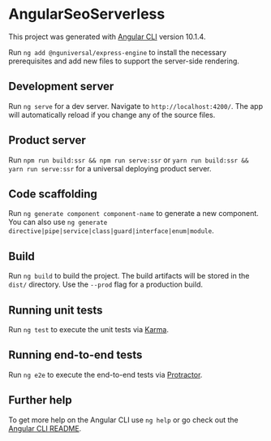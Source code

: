 # AngularSeoServerless

This project was generated with [Angular CLI](https://github.com/angular/angular-cli) version 10.1.4.

Run `ng add @nguniversal/express-engine` to install the necessary prerequisites and add new files to support the server-side rendering.

## Development server

Run `ng serve` for a dev server. Navigate to `http://localhost:4200/`. The app will automatically reload if you change any of the source files.

## Product server
Run `npm run build:ssr && npm run serve:ssr` or `yarn run build:ssr && yarn run serve:ssr` for a universal deploying product server.

## Code scaffolding

Run `ng generate component component-name` to generate a new component. You can also use `ng generate directive|pipe|service|class|guard|interface|enum|module`.

## Build

Run `ng build` to build the project. The build artifacts will be stored in the `dist/` directory. Use the `--prod` flag for a production build.

## Running unit tests

Run `ng test` to execute the unit tests via [Karma](https://karma-runner.github.io).

## Running end-to-end tests

Run `ng e2e` to execute the end-to-end tests via [Protractor](http://www.protractortest.org/).

## Further help

To get more help on the Angular CLI use `ng help` or go check out the [Angular CLI README](https://github.com/angular/angular-cli/blob/master/README.md).
